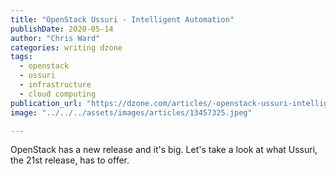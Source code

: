 ```yaml
---
title: "OpenStack Ussuri - Intelligent Automation"
publishDate: 2020-05-14
author: "Chris Ward"
categories: writing dzone
tags:
  - openstack
  - ussuri
  - infrastructure
  - cloud computing
publication_url: "https://dzone.com/articles/-openstack-ussuri-intelligent-automation"
image: "../../../assets/images/articles/13457325.jpeg"

---
```

OpenStack has a new release and it's big. Let's take a look at what Ussuri, the 21st release, has to offer.


